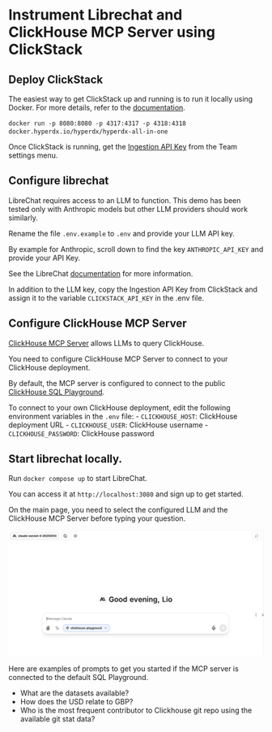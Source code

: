 # Instrument Librechat and ClickHouse MCP Server using ClickStack

## Deploy ClickStack

The easiest way to get ClickStack up and running is to run it locally using Docker. For more details, refer to the [documentation](https://clickhouse.com/docs/use-cases/observability/clickstack/getting-started#deploy-stack-with-docker).

```
docker run -p 8080:8080 -p 4317:4317 -p 4318:4318 docker.hyperdx.io/hyperdx/hyperdx-all-in-one
```

Once ClickStack is running, get the [Ingestion API Key](https://clickhouse.com/docs/use-cases/observability/clickstack/getting-started/sample-data#copy-ingestion-api-key) from the Team settings menu.

## Configure librechat

LibreChat requires access to an LLM to function. This demo has been tested only with Anthropic models but other LLM providers should work similarly.

Rename the file `.env.example` to `.env` and provide your LLM API key. 

By example for Anthropic, scroll down to find the key `ANTHROPIC_API_KEY` and provide your API Key.

See the LibreChat [documentation](https://www.librechat.ai/docs/configuration/dotenv#anthropic) for more information.

In addition to the LLM key, copy the Ingestion API Key from ClickStack and assign it to the variable `CLICKSTACK_API_KEY` in the .env file.

## Configure ClickHouse MCP Server

[ClickHouse MCP Server](https://github.com/ClickHouse/mcp-clickhouse) allows LLMs to query ClickHouse.

You need to configure ClickHouse MCP Server to connect to your ClickHouse deployment.

By default, the MCP server is configured to connect to the public [ClickHouse SQL Playground](https://sql.clickhouse.com/).

To connect to your own ClickHouse deployment, edit the following environment variables in the `.env` file:
    - `CLICKHOUSE_HOST`: ClickHouse deployment URL
	- `CLICKHOUSE_USER`: ClickHouse username
	- `CLICKHOUSE_PASSWORD`: ClickHouse password

## Start librechat locally. 

Run `docker compose up` to start LibreChat.

You can access it at `http://localhost:3080` and sign up to get started.

On the main page, you need to select the configured LLM and the ClickHouse MCP Server before typing your question. 

![](./img/librechat.png)

Here are examples of prompts to get you started if the MCP server is connected to the default SQL Playground. 
- What are the datasets available? 
- How does the USD relate to GBP? 
- Who is the most frequent contributor to Clickhouse git repo using the available git stat data?



